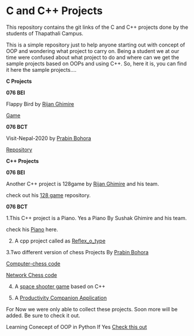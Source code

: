 # C and C++ Projects
This repository  contains the git links of the C and C++ projects done by the students of Thapathali Campus.

This is a simple repository just to help anyone starting out with concept of OOP and wondering what project
to carry on. 
Being a student we at our time were confused about what project to do and where can we get the sample projects 
based on OOPs and using C++.
So, here it is, you can find it here the sample projects....

**C Projects**

**076 BEI**

Flappy Bird by [Rijan Ghimire](https://github.com/rijan7ghimire)

   [Game](https://github.com/rijan7ghimire/fbird.git)
   

**076 BCT**

Visit-Nepal-2020 by [Prabin Bohora](https://github.com/prabinbohara10)

[Repository](https://github.com/prabinbohara10/Visit-Nepal-2020.git)


**C++ Projects**


**076 BEI**

Another C++ project is 128game by [Rijan Ghimire](https://github.com/rijan7ghimire) and his team.

check out his [128 game](https://github.com/rijan7ghimire/128game) repository.




**076 BCT**

1.This C++ project is a Piano. Yes a Piano By Sushak Ghimire and his team.

check his [Piano](https://gitlab.com/sushankgghimire/piano.git) here.


2. A cpp project called as [Reflex_o_type](https://github.com/bikrantbdr/Reflex_o_type.git)



3.Two different version of chess Projects By [Prabin Bohora](https://github.com/prabinbohara10) 

[Computer-chess code](https://github.com/prabinbohara10/Computer-Chess.git)

[Network Chess code](https://github.com/prabinbohara10/Network-Chess.git)


4. A [space shooter game](https://github.com/Sudeep-K/SpaceShooter) based on C++ 


5. A [Productivity Companion Application](https://github.com/Despicable-Us/Productivity-Companion)


For Now we were only able to collect these projects. 
Soon more will be added.
Be sure to check it out.

Learning Conecept of OOP in Python If Yes [Check this out](https://github.com/Strange18/Comparing-python-and-Cpp.git)



